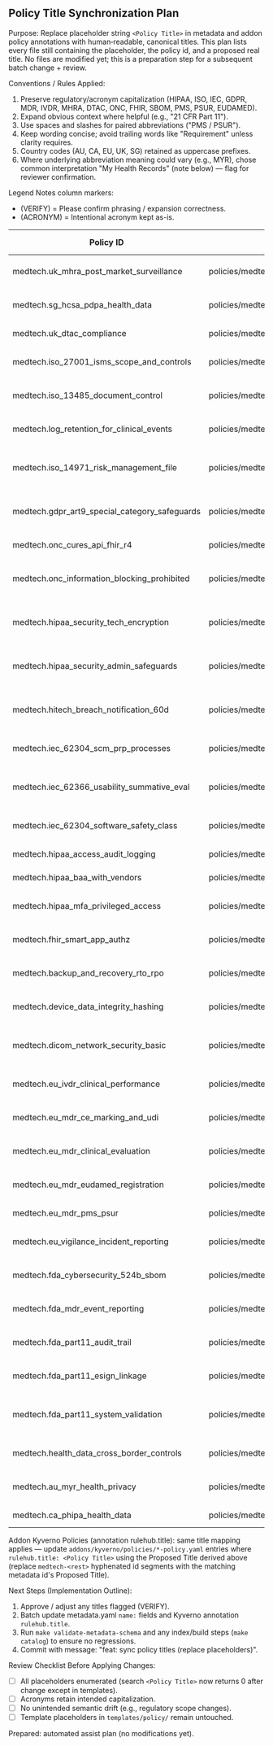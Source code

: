 ## Policy Title Synchronization Plan

Purpose: Replace placeholder string `<Policy Title>` in metadata and addon policy annotations with human‑readable, canonical titles. This plan lists every file still containing the placeholder, the policy id, and a proposed real title. No files are modified yet; this is a preparation step for a subsequent batch change + review.

Conventions / Rules Applied:
1. Preserve regulatory/acronym capitalization (HIPAA, ISO, IEC, GDPR, MDR, IVDR, MHRA, DTAC, ONC, FHIR, SBOM, PMS, PSUR, EUDAMED).
2. Expand obvious context where helpful (e.g., "21 CFR Part 11").
3. Use spaces and slashes for paired abbreviations ("PMS / PSUR").
4. Keep wording concise; avoid trailing words like "Requirement" unless clarity requires.
5. Country codes (AU, CA, EU, UK, SG) retained as uppercase prefixes.
6. Where underlying abbreviation meaning could vary (e.g., MYR), chose common interpretation "My Health Records" (note below) — flag for reviewer confirmation.

Legend Notes column markers:
- (VERIFY) = Please confirm phrasing / expansion correctness.
- (ACRONYM) = Intentional acronym kept as-is.

| Policy ID | File Path | Proposed Title | Notes |
|-----------|-----------|----------------|-------|
| medtech.uk_mhra_post_market_surveillance | policies/medtech/uk_mhra_post_market_surveillance/metadata.yaml | UK MHRA Post-Market Surveillance | ACRONYM |
| medtech.sg_hcsa_pdpa_health_data | policies/medtech/sg_hcsa_pdpa_health_data/metadata.yaml | SG HCSA PDPA Health Data | ACRONYM |
| medtech.uk_dtac_compliance | policies/medtech/uk_dtac_compliance/metadata.yaml | UK DTAC Compliance | ACRONYM |
| medtech.iso_27001_isms_scope_and_controls | policies/medtech/iso_27001_isms_scope_and_controls/metadata.yaml | ISO 27001 ISMS Scope and Controls | ACRONYM |
| medtech.iso_13485_document_control | policies/medtech/iso_13485_document_control/metadata.yaml | ISO 13485 Document Control | ACRONYM |
| medtech.log_retention_for_clinical_events | policies/medtech/log_retention_for_clinical_events/metadata.yaml | Log Retention for Clinical Events |  |
| medtech.iso_14971_risk_management_file | policies/medtech/iso_14971_risk_management_file/metadata.yaml | ISO 14971 Risk Management File | ACRONYM |
| medtech.gdpr_art9_special_category_safeguards | policies/medtech/gdpr_art9_special_category_safeguards/metadata.yaml | GDPR Article 9 Special Category Safeguards | ACRONYM |
| medtech.onc_cures_api_fhir_r4 | policies/medtech/onc_cures_api_fhir_r4/metadata.yaml | ONC Cures API FHIR R4 | ACRONYM |
| medtech.onc_information_blocking_prohibited | policies/medtech/onc_information_blocking_prohibited/metadata.yaml | ONC Information Blocking Prohibited | ACRONYM |
| medtech.hipaa_security_tech_encryption | policies/medtech/hipaa_security_tech_encryption/metadata.yaml | HIPAA Security Technical Encryption | ACRONYM |
| medtech.hipaa_security_admin_safeguards | policies/medtech/hipaa_security_admin_safeguards/metadata.yaml | HIPAA Security Administrative Safeguards | ACRONYM |
| medtech.hitech_breach_notification_60d | policies/medtech/hitech_breach_notification_60d/metadata.yaml | HITECH Breach Notification (60d) | ACRONYM |
| medtech.iec_62304_scm_prp_processes | policies/medtech/iec_62304_scm_prp_processes/metadata.yaml | IEC 62304 SCM PRP Processes | ACRONYM (VERIFY PRP) |
| medtech.iec_62366_usability_summative_eval | policies/medtech/iec_62366_usability_summative_eval/metadata.yaml | IEC 62366 Usability Summative Evaluation | ACRONYM |
| medtech.iec_62304_software_safety_class | policies/medtech/iec_62304_software_safety_class/metadata.yaml | IEC 62304 Software Safety Class | ACRONYM |
| medtech.hipaa_access_audit_logging | policies/medtech/hipaa_access_audit_logging/metadata.yaml | HIPAA Access Audit Logging | ACRONYM |
| medtech.hipaa_baa_with_vendors | policies/medtech/hipaa_baa_with_vendors/metadata.yaml | HIPAA BAA with Vendors | ACRONYM |
| medtech.hipaa_mfa_privileged_access | policies/medtech/hipaa_mfa_privileged_access/metadata.yaml | HIPAA MFA Privileged Access | ACRONYM |
| medtech.fhir_smart_app_authz | policies/medtech/fhir_smart_app_authz/metadata.yaml | FHIR SMART App Authorization | ACRONYM |
| medtech.backup_and_recovery_rto_rpo | policies/medtech/backup_and_recovery_rto_rpo/metadata.yaml | Backup and Recovery RTO/RPO |  |
| medtech.device_data_integrity_hashing | policies/medtech/device_data_integrity_hashing/metadata.yaml | Device Data Integrity Hashing |  |
| medtech.dicom_network_security_basic | policies/medtech/dicom_network_security_basic/metadata.yaml | DICOM Network Security (Basic) | ACRONYM |
| medtech.eu_ivdr_clinical_performance | policies/medtech/eu_ivdr_clinical_performance/metadata.yaml | EU IVDR Clinical Performance | ACRONYM |
| medtech.eu_mdr_ce_marking_and_udi | policies/medtech/eu_mdr_ce_marking_and_udi/metadata.yaml | EU MDR CE Marking and UDI | ACRONYM |
| medtech.eu_mdr_clinical_evaluation | policies/medtech/eu_mdr_clinical_evaluation/metadata.yaml | EU MDR Clinical Evaluation | ACRONYM |
| medtech.eu_mdr_eudamed_registration | policies/medtech/eu_mdr_eudamed_registration/metadata.yaml | EU MDR EUDAMED Registration | ACRONYM |
| medtech.eu_mdr_pms_psur | policies/medtech/eu_mdr_pms_psur/metadata.yaml | EU MDR PMS / PSUR | ACRONYM |
| medtech.eu_vigilance_incident_reporting | policies/medtech/eu_vigilance_incident_reporting/metadata.yaml | EU Vigilance Incident Reporting |  |
| medtech.fda_cybersecurity_524b_sbom | policies/medtech/fda_cybersecurity_524b_sbom/metadata.yaml | FDA Cybersecurity 524B SBOM | ACRONYM |
| medtech.fda_mdr_event_reporting | policies/medtech/fda_mdr_event_reporting/metadata.yaml | FDA MDR Event Reporting | ACRONYM |
| medtech.fda_part11_audit_trail | policies/medtech/fda_part11_audit_trail/metadata.yaml | FDA 21 CFR Part 11 Audit Trail | ACRONYM |
| medtech.fda_part11_esign_linkage | policies/medtech/fda_part11_esign_linkage/metadata.yaml | FDA 21 CFR Part 11 e-Sign Linkage | ACRONYM |
| medtech.fda_part11_system_validation | policies/medtech/fda_part11_system_validation/metadata.yaml | FDA 21 CFR Part 11 System Validation | ACRONYM |
| medtech.health_data_cross_border_controls | policies/medtech/health_data_cross_border_controls/metadata.yaml | Health Data Cross-Border Controls |  |
| medtech.au_myr_health_privacy | policies/medtech/au_myr_health_privacy/metadata.yaml | AU My Health Records Privacy | VERIFY (MyHR?) |
| medtech.ca_phipa_health_data | policies/medtech/ca_phipa_health_data/metadata.yaml | CA PHIPA Health Data | ACRONYM |

Addon Kyverno Policies (annotation rulehub.title): same title mapping applies — update `addons/kyverno/policies/*-policy.yaml` entries where `rulehub.title: <Policy Title>` using the Proposed Title derived above (replace `medtech-<rest>` hyphenated id segments with the matching metadata id's Proposed Title).

Next Steps (Implementation Outline):
1. Approve / adjust any titles flagged (VERIFY).
2. Batch update metadata.yaml `name:` fields and Kyverno annotation `rulehub.title`.
3. Run `make validate-metadata-schema` and any index/build steps (`make catalog`) to ensure no regressions.
4. Commit with message: "feat: sync policy titles (replace <Policy Title> placeholders)".

Review Checklist Before Applying Changes:
- [ ] All placeholders enumerated (search `<Policy Title>` now returns 0 after change except in templates).
- [ ] Acronyms retain intended capitalization.
- [ ] No unintended semantic drift (e.g., regulatory scope changes).
- [ ] Template placeholders in `templates/policy/` remain untouched.

Prepared: automated assist plan (no modifications yet).

